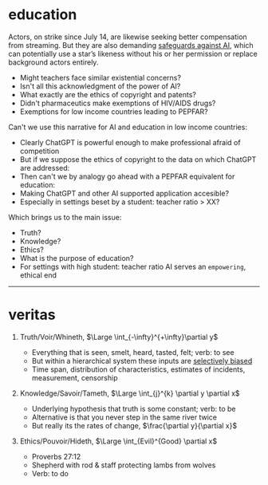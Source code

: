 # education

Actors, on strike since July 14, are likewise seeking better compensation from streaming. But they are also demanding [safeguards against AI](https://apnews.com/article/hollywood-ai-strike-wga-artificial-intelligence-39ab72582c3a15f77510c9c30a45ffc8), which can potentially use a star’s likeness without his or her permission or replace background actors entirely.
- Might teachers face similar existential concerns?
- Isn't all this acknowledgment of the power of AI?
- What exactly are the ethics of copyright and patents?
- Didn't pharmaceutics make exemptions of HIV/AIDS drugs?
- Exemptions for low income countries leading to PEPFAR?

Can't we use this narrative for AI and education in low income countries:
- Clearly ChatGPT is powerful enough to make professional afraid of competition
- But if we suppose the ethics of copyright to the data on which ChatGPT are addressed:
- Then can't we by analogy go ahead with a PEPFAR equivalent for education:
- Making ChatGPT and other AI supported application accesible?
- Especially in settings beset by a student: teacher ratio > XX?

Which brings us to the main issue:
- Truth?
- Knowledge?
- Ethics?
- What is the purpose of education?
- For settings with high student: teacher ratio AI serves an `empowering`, ethical end

---

# veritas

1. Truth/Voir/Whineth, $\Large \int_{-\infty}^{+\infty}\partial y$
   - Everything that is seen, smelt, heard, tasted, felt; verb: to see
   - But within a hierarchical system these inputs are [selectively biased](https://www.nytimes.com/2023/10/18/us/harvard-students-israel-hamas-doxxing.html)
   - Time span, distribution of characteristics, estimates of incidents, measurement, censorship
     
2. Knowledge/Savoir/Tameth, $\Large \int_{j}^{k} \partial y \partial x$
   - Underlying hypothesis that truth is some constant; verb: to be
   - Alternative is that you never step in the same river twice
   - But really its the rates of change, $\frac{\partial y}{\partial x}$
3. Ethics/Pouvoir/Hideth, $\Large \int_{Evil}^{Good} \partial x$
   - Proverbs 27:12
   - Shepherd with rod & staff protecting lambs from wolves
   - Verb: to do

